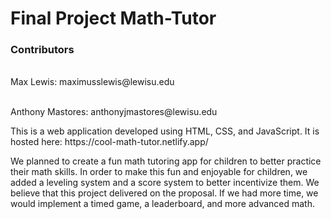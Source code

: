 # Final Project Math-Tutor

### Contributors
<p><br>Max Lewis: maximusslewis@lewisu.edu</br></p>
<p><br>Anthony Mastores: anthonyjmastores@lewisu.edu</br></p>

<p>This is a web application developed using HTML, CSS, and JavaScript. It is hosted here: https://cool-math-tutor.netlify.app/</p>
<p>We planned to create a fun math tutoring app for children to better practice their math skills. In order to make this fun and
enjoyable for children, we added a leveling system and a score system to better incentivize them. We believe that this project
delivered on the proposal. If we had more time, we would implement a timed game, a leaderboard, and more advanced math.</p>